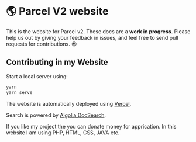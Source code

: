 # 🌎 Parcel V2 website

This is the website for Parcel v2. These docs are a **work in progress**. Please help us out by giving your feedback in issues, and feel free to send pull requests for contributions. 😍

## Contributing in my Website ##

Start a local server using:

```bash
yarn
yarn serve
```

The website is automatically deployed using [Vercel](https://vercel.com).

Search is powered by [Algolia DocSearch](https://docsearch.algolia.com/).

If you like my project the you can donate money for apprication.
In this website  I am using PHP, HTML, CSS, JAVA etc. 
